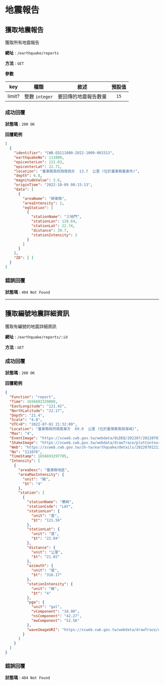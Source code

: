 # 地震報告

## 獲取地震報告

獲取所有地震報告

**網址** : `/earthquake/reports`

**方法** : `GET`

**參數**

|   key  	|      種類      	|         敘述         	| 預設值 	|
|:------:	|:--------------:	|:--------------------:	|:------:	|
| limit? 	| 整數 `integer` 	| 要回傳的地震報告數量 	| `15`   	|

### 成功回覆

**狀態瑪** : `200 OK`

**回覆範例**

```json
[
  {
    "identifier": "CWB-EQ111000-2022-1009-001513",
    "earthquakeNo": 111000,
    "epicenterLon": 121.03,
    "epicenterLat": 22.71,
    "location": "臺東縣政府西南西方  13.7  公里 (位於臺東縣臺東市)",
    "depth": 6.8,
    "magnitudeValue": 3.6,
    "originTime": "2022-10-09 00:15:13",
    "data": [
      {
        "areaName": "屏東縣",
        "areaIntensity": 2,
        "eqStation": [
          {
            "stationName": "三地門",
            "stationLon": 120.64,
            "stationLat": 22.74,
            "distance": 39.7,
            "stationIntensity": 2
          }
        ]
      }
    ],
    "ID": [ ]
  }
]
```

### 錯誤回覆

**狀態瑪** : `404 Not Found`

-----

## 獲取編號地震詳細資訊

獲取有編號的地震詳細資訊

**網址** : `/earthquake/reports/:id`

**方法** : `GET`

### 成功回覆

**狀態瑪** : `200 OK`

**回覆範例**

```json
{
  "Function": "report",
  "Time": 1656682329000,
  "EastLongitude": "121.42",
  "NorthLatitude": "22.17",
  "Depth": "21.4",
  "Scale": "4.8",
  "UTC+8": "2022-07-01 21:32:09",
  "Location": "臺東縣政府南南東方  69.9  公里 (位於臺灣東南部海域)",
  "Max": "4",
  "EventImage": "https://scweb.cwb.gov.tw/webdata/OLDEQ/202207/2022070121320948076_H.png",
  "ShakeImage": "https://scweb.cwb.gov.tw/webdata/drawTrace/plotContour/2022/2022076i.png",
  "Web": "https://scweb.cwb.gov.tw/zh-tw/earthquake/details/2022070121320948076",
  "No": "111076",
  "TimeStamp": 1656693297705,
  "Intensity": [
    {
      "areaDesc": "臺東縣地區",
      "areaMaxIntensity": {
        "unit": "級",
        "$t": "4"
      },
      "station": [
        {
          "stationName": "蘭嶼",
          "stationCode": "LAY",
          "stationLon": {
            "unit": "度",
            "$t": "121.56"
          },
          "stationLat": {
            "unit": "度",
            "$t": "22.04"
          },
          "distance": {
            "unit": "公里",
            "$t": "21.02"
          },
          "azimuth": {
            "unit": "度",
            "$t": "316.17"
          },
          "stationIntensity": {
            "unit": "級",
            "$t": "4"
          },
          "pga": {
            "unit": "gal",
            "vComponent": "18.90",
            "nsComponent": "42.27",
            "ewComponent": "52.56"
          },
          "waveImageURI": "https://scweb.cwb.gov.tw/webdata/drawTrace/outcome/2022/2022076/4-LAY.gif"
        }
      ]
    }
  ]
}
```

### 錯誤回覆

**狀態瑪** : `404 Not Found`